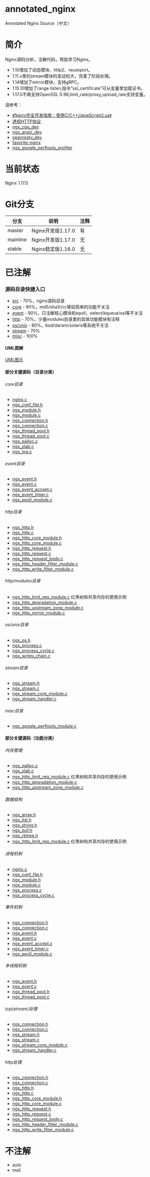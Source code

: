 # annotated_nginx
Annotated Nginx Source（中文）

# 简介
Nginx源码分析，注解代码，帮助学习Nginx。

* 1.10增加了动态模块、http2、reuseport。
* 1.11.x里的stream模块的变动较大，完善了阶段处理。
* 1.14增加了mirror模块，支持gRPC。
* 1.15.10增加了range listen,指令“ssl_certificate”可从变量里加载证书。
* 1.17.0不再支持OpenSSL 0.98,limit_rate/proxy_upload_rate支持变量。

请参考：
* [《Nginx完全开发指南：使用C/C++/JavaScript/Lua》](https://item.jd.com/12536113.html)
* [透视HTTP协议](https://time.geekbang.org/column/intro/189)
* [ngx_cpp_dev](https://github.com/chronolaw/ngx_cpp_dev)
* [ngx_ansic_dev](https://github.com/chronolaw/ngx_ansic_dev)
* [openresty_dev](https://github.com/chronolaw/openresty_dev)
* [favorite-nginx](https://github.com/chronolaw/favorite-nginx)
* [ngx_google_perftools_profiler](https://github.com/chronolaw/ngx_google_perftools_profiler_module)

# 当前状态
Nginx 1.17.0

# Git分支
分支    |说明   |注释
--------|-------|-----
master  | Nginx开发版1.17.0|有
mainline| Nginx开发版1.17.0|无
stable  | Nginx稳定版1.16.0|无

# 已注解

### 源码目录快捷入口
* [src](/nginx/src/) - 70%，nginx源码目录
* [core](/nginx/src/core) - 90%，md5/sha1/crc等较简单的功能不关注
* [event](/nginx/src/event) - 90%，只注解核心模块和epoll，select/kqueue/ssl等不关注
* [http](/nginx/src/http) - 70%，少量modules目录里的具体功能模块有注释
* [os/unix](/nginx/src/os/unix) - 80%，bsd/darwin/solaris等系统不关注
* [stream](/nginx/src/stream) - 70%
* [misc](/nginx/src/misc) - 100%

#### UML图解
[UML图示](/diagrams/readme.md)

#### 部分关键源码（目录分类）

###### core目录
* [nginx.c](/nginx/src/core/nginx.c)
* [ngx_conf_file.h](nginx/src/core/ngx_conf_file.h)
* [ngx_module.h](nginx/src/core/ngx_module.h)
* [ngx_module.c](nginx/src/core/ngx_module.c)
* [ngx_connection.h](/nginx/src/core/ngx_connection.h)
* [ngx_connection.c](/nginx/src/core/ngx_connection.c)
* [ngx_thread_pool.h](/nginx/src/core/ngx_thread_pool.h)
* [ngx_thread_pool.c](/nginx/src/core/ngx_thread_pool.c)
* [ngx_palloc.c](/nginx/src/core/ngx_palloc.c)
* [ngx_slab.c](/nginx/src/core/ngx_slab.c)
* [ngx_log.c](/nginx/src/core/ngx_log.c)

###### event目录
* [ngx_event.h](/nginx/src/event/ngx_event.h)
* [ngx_event.c](/nginx/src/event/ngx_event.c)
* [ngx_event_accept.c](/nginx/src/event/ngx_event_accept.c)
* [ngx_event_timer.c](/nginx/src/event/ngx_event_timer.c)
* [ngx_epoll_module.c](/nginx/src/event/modules/ngx_epoll_module.c)

###### http目录
* [ngx_http.h](/nginx/src/http/ngx_http.h)
* [ngx_http.c](/nginx/src/http/ngx_http.c)
* [ngx_http_core_module.h](/nginx/src/http/ngx_http_core_module.h)
* [ngx_http_core_module.c](/nginx/src/http/ngx_http_core_module.c)
* [ngx_http_request.h](/nginx/src/http/ngx_http_request.h)
* [ngx_http_request.c](/nginx/src/http/ngx_http_request.c)
* [ngx_http_request_body.c](/nginx/src/http/ngx_http_request_body.c)
* [ngx_http_header_filter_module.c](/nginx/src/http/ngx_http_header_filter_module.c)
* [ngx_http_write_filter_module.c](/nginx/src/http/ngx_http_write_filter_module.c)

###### http/modules目录
* [ngx_http_limit_req_module.c](/nginx/src/http/modules/ngx_http_limit_req_module.c) 红黑树和共享内存的使用示例
* [ngx_http_degradation_module.c](/nginx/src/http/modules/ngx_http_degradation_module.c)
* [ngx_http_upstream_zone_module.c](/nginx/src/http/modules/ngx_http_upstream_zone_module.c)
* [ngx_http_mirror_module.c](/nginx/src/http/modules/ngx_http_mirror_module.c)

###### os/unix目录
* [ngx_os.h](/nginx/src/os/unix/ngx_os.h)
* [ngx_process.c](/nginx/src/os/unix/ngx_process.c)
* [ngx_process_cycle.c](/nginx/src/os/unix/ngx_process_cycle.c)
* [ngx_writev_chain.c](/nginx/src/os/unix/ngx_writev_chain.c)

###### stream目录
* [ngx_stream.h](/nginx/src/stream/ngx_stream.h)
* [ngx_stream.c](/nginx/src/stream/ngx_stream.c)
* [ngx_stream_core_module.c](/nginx/src/stream/ngx_stream_core_module.c)
* [ngx_stream_handler.c](/nginx/src/stream/ngx_stream_handler.c)

###### misc目录
* [ngx_google_perftools_module.c](/nginx/src/misc/ngx_google_perftools_module.c)

#### 部分关键源码（功能分类）

###### 内存管理
* [ngx_palloc.c](/nginx/src/core/ngx_palloc.c)
* [ngx_slab.c](/nginx/src/core/ngx_slab.c)
* [ngx_http_limit_req_module.c](/nginx/src/http/modules/ngx_http_limit_req_module.c) 红黑树和共享内存的使用示例
* [ngx_http_degradation_module.c](/nginx/src/http/modules/ngx_http_degradation_module.c)
* [ngx_http_upstream_zone_module.c](/nginx/src/http/modules/ngx_http_upstream_zone_module.c)

###### 数据结构
* [ngx_array.h](/nginx/src/core/ngx_array.h)
* [ngx_list.h](/nginx/src/core/ngx_list.h)
* [ngx_string.h](/nginx/src/core/ngx_string.h)
* [ngx_buf.h](/nginx/src/core/ngx_buf.h)
* [ngx_rbtree.h](/nginx/src/core/ngx_rbtree.h)
* [ngx_http_limit_req_module.c](/nginx/src/http/modules/ngx_http_limit_req_module.c) 红黑树和共享内存的使用示例

###### 进程机制
* [nginx.c](/nginx/src/core/nginx.c)
* [ngx_conf_file.h](nginx/src/core/ngx_conf_file.h)
* [ngx_module.h](nginx/src/core/ngx_module.h)
* [ngx_module.c](nginx/src/core/ngx_module.c)
* [ngx_process.c](nginx/src/os/unix/ngx_process.c)
* [ngx_process_cycle.c](nginx/src/os/unix/ngx_process_cycle.c)

###### 事件机制
* [ngx_connection.h](/nginx/src/core/ngx_connection.h)
* [ngx_connection.c](/nginx/src/core/ngx_connection.c)
* [ngx_event.h](/nginx/src/event/ngx_event.h)
* [ngx_event.c](/nginx/src/event/ngx_event.c)
* [ngx_event_accept.c](/nginx/src/event/ngx_event_accept.c)
* [ngx_event_timer.c](/nginx/src/event/ngx_event_timer.c)
* [ngx_epoll_module.c](/nginx/src/event/modules/ngx_epoll_module.c)

###### 多线程机制
* [ngx_event.h](/nginx/src/event/ngx_event.h)
* [ngx_event.c](/nginx/src/event/ngx_event.c)
* [ngx_thread_pool.h](/nginx/src/core/ngx_thread_pool.h)
* [ngx_thread_pool.c](/nginx/src/core/ngx_thread_pool.c)

###### tcp(stream)处理
* [ngx_connection.h](/nginx/src/core/ngx_connection.h)
* [ngx_connection.c](/nginx/src/core/ngx_connection.c)
* [ngx_stream.h](/nginx/src/stream/ngx_stream.h)
* [ngx_stream.c](/nginx/src/stream/ngx_stream.c)
* [ngx_stream_core_module.c](/nginx/src/stream/ngx_stream_core_module.c)
* [ngx_stream_handler.c](/nginx/src/stream/ngx_stream_handler.c)

###### http处理
* [ngx_connection.h](/nginx/src/core/ngx_connection.h)
* [ngx_connection.c](/nginx/src/core/ngx_connection.c)
* [ngx_http.h](/nginx/src/http/ngx_http.h)
* [ngx_http.c](/nginx/src/http/ngx_http.c)
* [ngx_http_core_module.h](/nginx/src/http/ngx_http_core_module.h)
* [ngx_http_core_module.c](/nginx/src/http/ngx_http_core_module.c)
* [ngx_http_request.h](/nginx/src/http/ngx_http_request.h)
* [ngx_http_request.c](/nginx/src/http/ngx_http_request.c)
* [ngx_http_request_body.c](/nginx/src/http/ngx_http_request_body.c)
* [ngx_http_header_filter_module.c](/nginx/src/http/ngx_http_header_filter_module.c)
* [ngx_http_write_filter_module.c](/nginx/src/http/ngx_http_write_filter_module.c)

# 不注解

* auto
* mail
